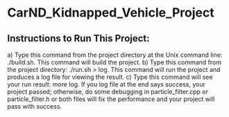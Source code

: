 # CarND_Kidnapped_Vehicle_Project
Instructions to Run This Project:
------------------------------------------------------------------------------------------------------------------------------------------
a)  Type this command from the project directory at the Unix command line: ./build.sh.  This command will build the project.
b)  Type this command from the project directory: ./run.sh > log.  This command will run the project and produces a log file for viewing 
    the result.
c)  Type this command will see your run result: more log.  If you log file at the end says success, your project passed; otherwise, do some 
    debugging in particle_filter.cpp or particle_filter.h or both files will fix the performance and your project will pass with success.
